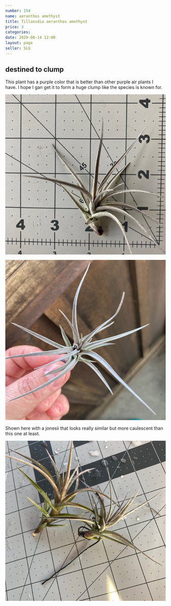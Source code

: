 ```yaml
---
number: 154
name: aeranthos amethyst
title: Tillansdia aeranthos amethyst
price: 3
categories: 
date: 2020-08-14 12:00
layout: page
seller: SLG
---
```

## destined to clump

This plant has a purple color that is better than other purple air plants I have. I hope I gan get it to form a huge clump like the species is known for.

!["Tillandsia aeranthos amethyst"](/i/IMG_0721.jpeg "Tillandsia aeranthos amethyst")

!["Tillandsia aeranthos amethyst"](/i/IMG_0722.jpeg "Tillandsia aeranthos amethyst")

Shown here with a jonesii that looks really similar but more caulescent than this one at least.

!["Tillandsia aeranthos amethyst"](/i/IMG_0782.jpeg "Tillandsia aeranthos amethyst")